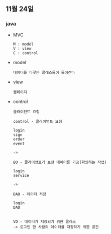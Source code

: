 ## 11월 24일

### java

- MVC

      M : model
      V : view
      C : control

- model

      데이터를 다루는 클래스들이 들어간다


- view 

      웹페이지

- control

      클라이언트 요청

      control - 클라이언트 요청

      login
      sign
      order
      event

      ->

      BO - 클라이언트가 보낸 데이터를 가공(확인하는 작업)

      login
      service

      ->

      DAO - 데이터 저장

      login
      DAO

      
      VO - 데이터가 저장되기 위한 클래스
      -> 로그인 한 사람의 데이터를 저장하기 위한 공간



